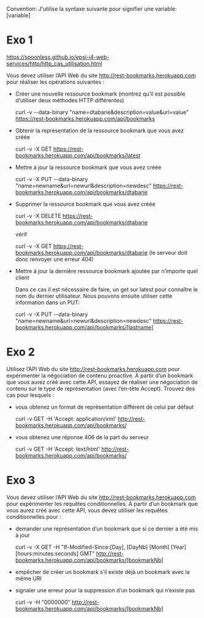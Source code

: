Convention: J'utilise la syntaxe suivante pour signifier une variable: [variable]

# Exo 1
https://spoonless.github.io/epsi-i4-web-services/http/http_cas_utilisation.html

Vous devez utiliser l’API Web du site
http://rest-bookmarks.herokuapp.com pour réaliser les opérations
suivantes :

- Créer une nouvelle ressource bookmark (montrez qu’il est possible d’utiliser deux méthodes HTTP différentes)

	curl -v --data-binary "name=dtabarie&description=value&url=value" https://rest-bookmarks.herokuapp.com/api/bookmarks

- Obtenir la représentation de la ressource bookmark que vous avez créée

	curl -v -X GET https://rest-bookmarks.herokuapp.com/api/bookmarks/latest

- Mettre à jour la ressource bookmark que vous avez créée

	curl -v -X PUT --data-binary "name=newname&url=newurl&description=newdesc" https://rest-bookmarks.herokuapp.com/api/bookmarks/dtabarie

- Supprimer la ressource bookmark que vous avez créée

	curl -v -X DELETE https://rest-bookmarks.herokuapp.com/api/bookmarks/dtabarie

	vérif

	curl -v -X GET https://rest-bookmarks.herokuapp.com/api/bookmarks/dtabarie
	(le serveur doit donc renvoyer une erreur 404)

- Mettre à jour la dernière ressource bookmark ajoutée par n’importe quel client

	Dans ce cas il est nécessaire de faire, un get sur latest pour connaître le nom du dernier utilisateur.
	Nous pouvons ensuite utiliser cette information dans un PUT:

	curl -v -X PUT --data-binary "name=newname&url=newurl&description=newdesc" https://rest-bookmarks.herokuapp.com/api/bookmarks/[lastname]

# Exo 2
Utilisez l’API Web du site http://rest-bookmarks.herokuapp.com pour
expérimenter la négociation de contenu proactive. À partir d’un
bookmark que vous aurez créé avec cette API, essayez de réaliser une
négociation de contenu sur le type de représentation (avec l’en-tête
Accept). Trouvez des cas pour lesquels :

- vous obtenez un format de représentation différent de celui par défaut

    curl -v GET -H 'Accept: application/xml' http://rest-bookmarks.herokuapp.com/api/bookmarks/

- vous obtenez une réponse 406 de la part du serveur

    curl -v GET -H 'Accept: text/html' http://rest-bookmarks.herokuapp.com/api/bookmarks/

# Exo 3
Vous devez utiliser l’API Web du site
http://rest-bookmarks.herokuapp.com pour expérimenter les requêtes
conditionnelles. À partir d’un bookmark que vous aurez créé avec cette
API, vous devez utiliser les requêtes conditionnelles pour :

- demander une représentation d’un bookmark que si ce dernier a été mis à jour

    curl -v -X GET -H "If-Modified-Since:[Day], [DayNb] [Month] [Year] [hours:minutes:seconds] GMT" http://rest-bookmarks.herokuapp.com/api/bookmarks/[bookmarkNb]

- empêcher de créer un bookmark s’il existe déjà un bookmark avec la même URI



- signaler une erreur pour la suppression d’un bookmark qui n’existe pas

	curl -v -H "0000000" http://rest-bookmarks.herokuapp.com/api/bookmarks/[bookmarkNb]
